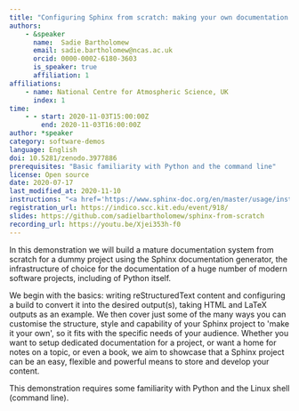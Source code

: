 ```yaml
---
title: "Configuring Sphinx from scratch: making your own documentation and making your documentation your own"
authors:
    - &speaker
      name:  Sadie Bartholomew
      email: sadie.bartholomew@ncas.ac.uk
      orcid: 0000-0002-6180-3603
      is_speaker: true
      affiliation: 1
affiliations:
    - name: National Centre for Atmospheric Science, UK
      index: 1
time: 
    - - start: 2020-11-03T15:00:00Z
        end: 2020-11-03T16:00:00Z
author: *speaker
category: software-demos
language: English
doi: 10.5281/zenodo.3977886
prerequisites: "Basic familiarity with Python and the command line"
license: Open source
date: 2020-07-17
last_modified_at: 2020-11-10
instructions: "<a href='https://www.sphinx-doc.org/en/master/usage/installation.html#installation-from-pypi' class='truncated'>https://www.sphinx-doc.org/en/master/usage/installation.html#installation-from-pypi</a>"
registration_url: https://indico.scc.kit.edu/event/918/
slides: https://github.com/sadielbartholomew/sphinx-from-scratch
recording_url: https://youtu.be/Xjei353h-f0
---
```

In this demonstration we will build a mature documentation system from scratch for a dummy project using the Sphinx documentation generator, the infrastructure of choice for the documentation of a huge number of modern software projects, including of Python itself.

We begin with the basics: writing reStructuredText content and configuring a build to convert it into the desired output(s), taking HTML and LaTeX outputs as an example. We then cover just some of the many ways you can customise the structure, style and capability of your Sphinx project to 'make it your own', so it fits with the specific needs of your audience. Whether you want to setup dedicated documentation for a project, or want a home for notes on a topic, or even a book, we aim to showcase that a Sphinx project can be an easy, flexible and powerful means to store and develop your content.

This demonstration requires some familiarity with Python and the Linux shell (command line).
